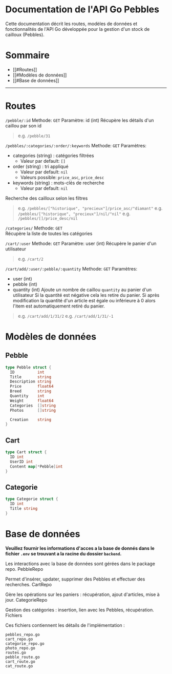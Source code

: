 # Documentation de l'API Go Pebbles
Cette documentation décrit les routes, modèles de données et fonctionnalités de l'API Go développée pour la gestion d'un stock de cailloux (Pebbles).

# Sommaire
- [[#Routes]]
- [[#Modèles de données]]
- [[#Base de données]]
---

# Routes
`/pebble/:id`
Methode: `GET`
Paramètre: id (int) 
Récupère les détails d'un caillou par son id
> e.g.  `/pebble/31`

`/pebbles/:categories/:order/:keywords`
Methode: `GET`
Paramètres:
  - categories (string) : catégories filtrées
	  - Valeur par default: `[]`
  - order (string) : tri appliqué
	  - Valeur par default: `nil`
	  - Valeurs possible: `price_asc`, `price_desc`
  - keywords (string) : mots-clés de recherche
	  - Valeur par default: `nil`

Recherche des cailloux selon les filtres
> e.g. `/pebbles/["historique", "precieux"]/price_asc/"diamant"`
> e.g. `/pebbles/["historique", "precieux"]/nil/"nil"`
> e.g. `/pebbles/[]/price_desc/nil`

`/categories/`
Methode: `GET`  
Récupère la liste de toutes les catégories

`/cart/:user`
Methode: `GET`
Paramètre: user (int)
Récupère le panier d'un utilisateur
> e.g.  `/cart/2`

`/cart/add/:user/:pebble/:quantity`
Methode: `GET`
Paramètres:
  - user (int)
  - pebble (int) 
  - quantity (int)
Ajoute un nombre de caillou `quantity` au panier d'un utilisateur
Si la quantité est négative cela les retire du panier.
Si après modification la quantité d'un article est égale ou inférieure à 0 alors l'item est automatiquement retiré du panier. 
> e.g. `/cart/add/1/31/2`
> e.g. `/cart/add/1/31/-1`

# Modèles de données
## Pebble
```go
type Pebble struct {
  ID          int     
  Title       string   
  Description string  
  Price       float64  
  Breed       string   
  Quantity    int      
  Weight      float64
  Categories  []string 
  Photos      []string

  Creation    string
}
```

## Cart
```go
type Cart struct {
  ID int
  UserID int
  Content map[*Pebble]int
}
```

## Categorie
```go
type Categorie struct {
  ID int
  Title string
}
```

# Base de données
**Veuillez fournir les informations d'acces a la base de donnés dans le fichier `.env` se trouvant a la racine du dossier `backend`.**

Les interactions avec la base de données sont gérées dans le package repo.
PebbleRepo

Permet d'insérer, updater, supprimer des Pebbles et effectuer des recherches.
CartRepo

Gère les opérations sur les paniers : récupération, ajout d'articles, mise à jour.
CategorieRepo

Gestion des catégories : insertion, lien avec les Pebbles, récupération.
Fichiers

Ces fichiers contiennent les détails de l'implémentation :

    pebbles_repo.go
    cart_repo.go
    categorie_repo.go
    photo_repo.go
    routes.go
    pebble_route.go
    cart_route.go
    cat_route.go
